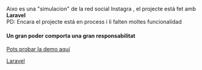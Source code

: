 <p>Aixo es una "simulacion" de la red social Instagra , el projecte está fet amb <b>Laravel</b><br> PD: Encara el projecte está en process i li falten moltes funcionalidad</p>
<h4>Un gran poder comporta una gran responsabilitat</h4>
<p><a href="http://gagandeep.alwaysdata.net/">Pots probar la demo aquí</a></p>
<a href="https://laravel.com/docs/5.7/readme">Laravel</a>
